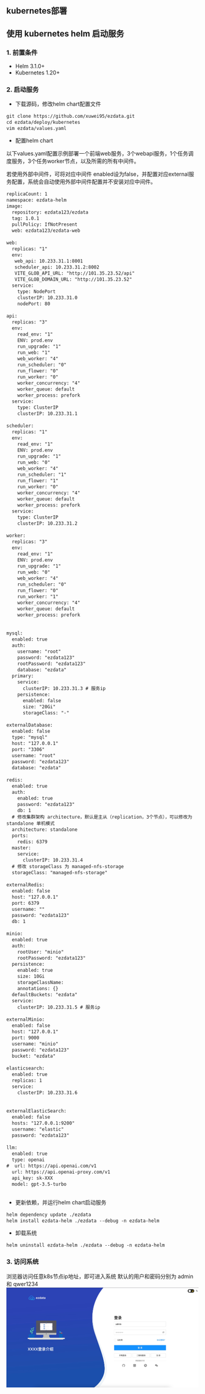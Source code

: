 kubernetes部署
-----------------------------------

## 使用 kubernetes helm 启动服务

### 1. 前置条件
- Helm 3.1.0+
- Kubernetes 1.20+

### 2. 启动服务
- 下载源码，修改helm chart配置文件
```
git clone https://github.com/xuwei95/ezdata.git
cd ezdata/deploy/kubernetes
vim ezdata/values.yaml
```
- 配置helm chart

以下values.yaml配置示例部署一个前端web服务，3个webapi服务，1个任务调度服务，3个任务worker节点，以及所需的所有中间件。

若使用外部中间件，可将对应中间件 enabled设为false，并配置对应external服务配置，系统会自动使用外部中间件配置并不安装对应中间件。
```
replicaCount: 1
namespace: ezdata-helm
image:
  repository: ezdata123/ezdata
  tag: 1.0.1
  pullPolicy: IfNotPresent
  web: ezdata123/ezdata-web

web:
  replicas: "1"
  env:
   web_api: 10.233.31.1:8001
   scheduler_api: 10.233.31.2:8002
   VITE_GLOB_API_URL: "http://101.35.23.52/api"
   VITE_GLOB_DOMAIN_URL: "http://101.35.23.52"
  service:
    type: NodePort
    clusterIP: 10.233.31.0
    nodePort: 80

api:
  replicas: "3"
  env:
    read_env: "1"
    ENV: prod.env
    run_upgrade: "1"
    run_web: "1"
    web_worker: "4"
    run_scheduler: "0"
    run_flower: "0"
    run_worker: "0"
    worker_concurrency: "4"
    worker_queue: default
    worker_process: prefork
  service:
    type: ClusterIP
    clusterIP: 10.233.31.1

scheduler:
  replicas: "1"
  env:
    read_env: "1"
    ENV: prod.env
    run_upgrade: "1"
    run_web: "0"
    web_worker: "4"
    run_scheduler: "1"
    run_flower: "1"
    run_worker: "0"
    worker_concurrency: "4"
    worker_queue: default
    worker_process: prefork
  service:
    type: ClusterIP
    clusterIP: 10.233.31.2

worker:
  replicas: "3"
  env:
    read_env: "1"
    ENV: prod.env
    run_upgrade: "1"
    run_web: "0"
    web_worker: "4"
    run_scheduler: "0"
    run_flower: "0"
    run_worker: "1"
    worker_concurrency: "4"
    worker_queue: default
    worker_process: prefork


mysql:
  enabled: true
  auth:
    username: "root"
    password: "ezdata123"
    rootPassword: "ezdata123"
    database: "ezdata"
  primary:
    service:
      clusterIP: 10.233.31.3 # 服务ip
    persistence:
      enabled: false
      size: "20Gi"
      storageClass: "-"

externalDatabase:
  enabled: false
  type: "mysql"
  host: "127.0.0.1"
  port: "3306"
  username: "root"
  password: "ezdata123"
  database: "ezdata"

redis:
  enabled: true
  auth:
    enabled: true
    password: "ezdata123"
    db: 1
  # 修改集群架构 architecture，默认是主从（replication，3个节点），可以修改为 standalone 单机模式
  architecture: standalone
  ports:
    redis: 6379
  master:
    service:
      clusterIP: 10.233.31.4
  # 修改 storageClass 为 managed-nfs-storage
  storageClass: "managed-nfs-storage"

externalRedis:
  enabled: false
  host: "127.0.0.1"
  port: 6379
  username: ""
  password: "ezdata123"
  db: 1

minio:
  enabled: true
  auth:
    rootUser: "minio"
    rootPassword: "ezdata123"
  persistence:
    enabled: true
    size: 10Gi
    storageClassName:
    annotations: {}
  defaultBuckets: "ezdata"
  service:
    clusterIP: 10.233.31.5 # 服务ip

externalMinio:
  enabled: false
  host: "127.0.0.1"
  port: 9000
  username: "minio"
  password: "ezdata123"
  bucket: "ezdata"

elasticsearch:
  enabled: true
  replicas: 1
  service:
    clusterIP: 10.233.31.6


externalElasticSearch:
  enabled: false
  hosts: "127.0.0.1:9200"
  username: "elastic"
  password: "ezdata123"

llm:
  enabled: true
  type: openai
#  url: https://api.openai.com/v1
  url: https://api.openai-proxy.com/v1
  api_key: sk-XXX
  model: gpt-3.5-turbo
  
``` 
- 更新依赖，并运行helm chart启动服务
``` 
helm dependency update ./ezdata
helm install ezdata-helm ./ezdata --debug -n ezdata-helm
``` 
- 卸载系统
``` 
helm uninstall ezdata-helm ./ezdata --debug -n ezdata-helm
``` 
### 3. 访问系统
浏览器访问任意k8s节点ip地址，即可进入系统  默认的用户和密码分别为 admin 和 qwer1234
![输入图片说明](https://raw.githubusercontent.com/xuwei95/ezdata_press/master/images/login.png?raw=true "在这里输入图片标题")



